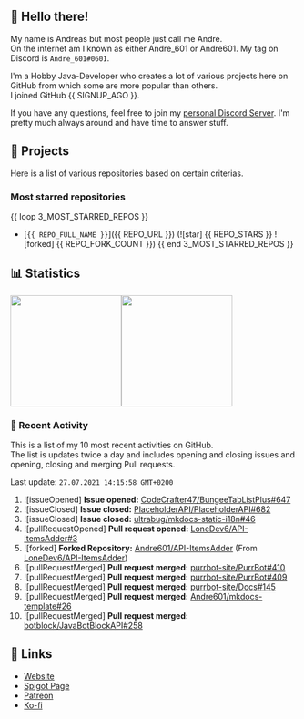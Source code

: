 <!-- Links -->
[purr]: https://purrbot.site
[discord]: https://discord.gg/6dazXp6
[website]: https://andre601.ch
[spigot]: https://www.spigotmc.org/resources/authors/56829/
[patreon]: https://patreon.com/andre_601
[ko-fi]: https://ko-fi.com/andre_601

## 👋 Hello there!
My name is Andreas but most people just call me Andre.  
On the internet am I known as either Andre_601 or Andre601. My tag on Discord is `Andre_601#0601`.

I'm a Hobby Java-Developer who creates a lot of various projects here on GitHub from which some are more popular than others.  
I joined GitHub {{ SIGNUP_AGO }}.

If you have any questions, feel free to join my [personal Discord Server][discord]. I'm pretty much always around and have time to answer stuff.

## 📁 Projects
Here is a list of various repositories based on certain criterias.

### Most starred repositories

{{ loop 3_MOST_STARRED_REPOS }}
- [`{{ REPO_FULL_NAME }}`]({{ REPO_URL }}) (![star] {{ REPO_STARS }} ![forked] {{ REPO_FORK_COUNT }})
{{ end 3_MOST_STARRED_REPOS }}

## 📊 Statistics
<img height="195px" src="https://github-readme-stats.vercel.app/api?username=Andre601&show_icons=true&hide_rank=true&title_color=3498db&bg_color=ffffff00&text_color=718096&disable_animations=true"><img height="195px" src="https://github-readme-stats.vercel.app/api/top-langs?username=Andre601&layout=compact&title_color=3498db&bg_color=ffffff00&text_color=718096">

### 📜 Recent Activity
This is a list of my 10 most recent activities on GitHub.  
The list is updates twice a day and includes opening and closing issues and opening, closing and merging Pull requests.

<!--RECENT_ACTIVITY:last_update-->
Last update: `27.07.2021 14:15:58 GMT+0200`
<!--RECENT_ACTIVITY:last_update_end-->
<!--RECENT_ACTIVITY:start-->
1. ![issueOpened] **Issue opened:** [CodeCrafter47/BungeeTabListPlus#647](https://github.com/CodeCrafter47/BungeeTabListPlus/issues/647)
2. ![issueClosed] **Issue closed:** [PlaceholderAPI/PlaceholderAPI#682](https://github.com/PlaceholderAPI/PlaceholderAPI/issues/682)
3. ![issueClosed] **Issue closed:** [ultrabug/mkdocs-static-i18n#46](https://github.com/ultrabug/mkdocs-static-i18n/issues/46)
4. ![pullRequestOpened] **Pull request opened:** [LoneDev6/API-ItemsAdder#3](https://github.com/LoneDev6/API-ItemsAdder/pull/3)
5. ![forked] **Forked Repository:** [Andre601/API-ItemsAdder](https://github.com/Andre601/API-ItemsAdder) (From [LoneDev6/API-ItemsAdder](https://github.com/LoneDev6/API-ItemsAdder))
6. ![pullRequestMerged] **Pull request merged:** [purrbot-site/PurrBot#410](https://github.com/purrbot-site/PurrBot/pull/410)
7. ![pullRequestMerged] **Pull request merged:** [purrbot-site/PurrBot#409](https://github.com/purrbot-site/PurrBot/pull/409)
8. ![pullRequestMerged] **Pull request merged:** [purrbot-site/Docs#145](https://github.com/purrbot-site/Docs/pull/145)
9. ![pullRequestMerged] **Pull request merged:** [Andre601/mkdocs-template#26](https://github.com/Andre601/mkdocs-template/pull/26)
10. ![pullRequestMerged] **Pull request merged:** [botblock/JavaBotBlockAPI#258](https://github.com/botblock/JavaBotBlockAPI/pull/258)
<!--RECENT_ACTIVITY:end-->

## 🔗 Links
- [Website]
- [Spigot Page][spigot]
- [Patreon]
- [Ko-fi]
